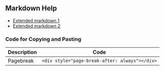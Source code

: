 ## Markdown Help

* [Extended markdown 1](https://ghost.org/changelog/markdown/)
* [Extended markdown 2](https://www.markdownguide.org/extended-syntax/)

### Code for Copying and Pasting

|Description|Code|
|-|-|
|Pagebreak|`<div style="page-break-after: always"></div>`|
